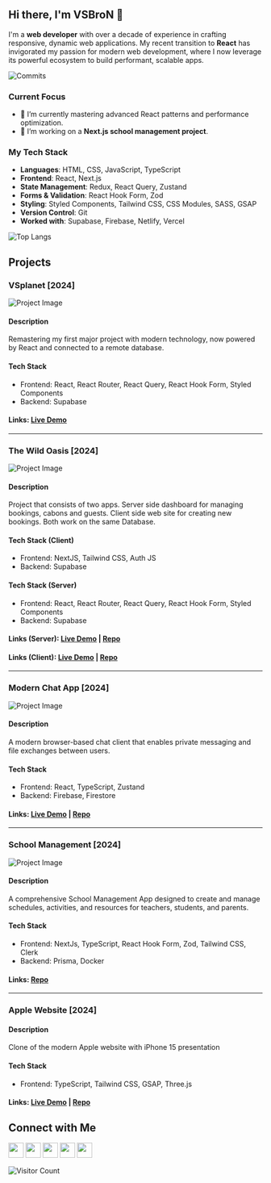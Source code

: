## Hi there, I'm VSBroN 👋

I'm a **web developer** with over a decade of experience in crafting responsive, dynamic web applications. My recent transition to **React** has invigorated my passion for modern web development, where I now leverage its powerful ecosystem to build performant, scalable apps.

![Commits](https://github-profile-trophy.vercel.app/?username=vsbron&title=Commit&theme=tokyonight)

### Current Focus
- 🌱 I’m currently mastering advanced React patterns and performance optimization.
- 🔭 I’m working on a **Next.js school management project**.

### My Tech Stack
- **Languages**: HTML, CSS, JavaScript, TypeScript
- **Frontend**: React, Next.js
- **State Management**: Redux, React Query, Zustand
- **Forms & Validation**: React Hook Form, Zod
- **Styling**: Styled Components, Tailwind CSS, CSS Modules, SASS, GSAP
- **Version Control**: Git
- **Worked with**: Supabase, Firebase, Netlify, Vercel

![Top Langs](https://github-readme-stats.vercel.app/api/top-langs/?username=vsbron&layout=compact&theme=gotham)

## Projects 

### VSplanet [2024]
![Project Image](https://i.ibb.co/rbGX49g/vsplanet-preview.png)
#### Description
Remastering my first major project with modern technology, now powered by React and connected to a remote database.

#### Tech Stack
- Frontend: React, React Router, React Query, React Hook Form, Styled Components
- Backend: Supabase

#### Links: [Live Demo](https://vsplanet.netlify.app)
---------------------------------------
### The Wild Oasis [2024]
![Project Image](https://i.ibb.co/KDPtnq0/the-wild-oasis-preview.png)

#### Description
Project that consists of two apps. Server side dashboard for managing bookings, cabons and guests. Client side web site for creating new bookings. Both work on the same Database.

#### Tech Stack (Client)
- Frontend: NextJS, Tailwind CSS, Auth JS
- Backend: Supabase

#### Tech Stack (Server)
- Frontend: React, React Router, React Query, React Hook Form, Styled Components
- Backend: Supabase

#### Links (Server): [Live Demo](https://vsbron-course-react2024-wild-oasis.vercel.app/) | [Repo](https://github.com/vsbron/course-react2024-the-wild-oasis)
#### Links (Client): [Live Demo](https://vsbron-course-nextjs2024-wild-oasis.vercel.app/) | [Repo](https://github.com/vsbron/course-nextJs2024-the-wild-oasis)
---------------------------------------
### Modern Chat App [2024]
![Project Image](https://i.ibb.co/25pFG6j/modern-chat-app-preview.png)

#### Description
A modern browser-based chat client that enables private messaging and file exchanges between users.

#### Tech Stack 
- Frontend: React, TypeScript, Zustand
- Backend: Firebase, Firestore

#### Links: [Live Demo](https://vsbron-react2024-modern-chat-app.netlify.app/) | [Repo](https://github.com/vsbron/react2024-modern-chat-app)

---------------------------------------
### School Management [2024]
![Project Image](https://i.ibb.co/nQZv93h/school-management-preview.png)


#### Description
A comprehensive School Management App designed to create and manage schedules, activities, and resources for teachers, students, and parents.

#### Tech Stack 
- Frontend: NextJs, TypeScript, React Hook Form, Zod, Tailwind CSS, Clerk
- Backend: Prisma, Docker

#### Links: [Repo](https://github.com/vsbron/nextJs2024-school-management)

---------------------------------------
### Apple Website [2024]

#### Description
 Clone of the modern Apple website with iPhone 15 presentation 
 
#### Tech Stack 
- Frontend: TypeScript, Tailwind CSS, GSAP, Three.js

#### Links: [Live Demo](https://vsbron-react2024-apple-website.netlify.app/) | [Repo](https://github.com/vsbron/react2024-apple-website)

## Connect with Me
<p align="left">
  <a href="https://discord.com/users/vsbron"><img src="https://i.ibb.co/880xJx1/discord.png" height="30" width="30" /></a>
  <a href="https://instagram.com/vsbron"><img src="https://i.ibb.co/BzLPXmL/instagram.png" height="30" width="30" /></a>
  <a href="https://www.linkedin.com/in/vsbron/"><img src="https://i.ibb.co/94wr4Lc/linkedin.png" height="30" width="30" /></a>
  <a href="https://www.reddit.com/user/VSBroN/"><img src="https://i.ibb.co/wS5xmPv/reddit.png" height="30" width="30" /></a>
  <a href="https://t.me/vsbron"><img src="https://i.ibb.co/4S4g8D5/telegram.png" height="30" width="30" /></a>
</p>

![Visitor Count](https://komarev.com/ghpvc/?username=vsbron&color=blue)
